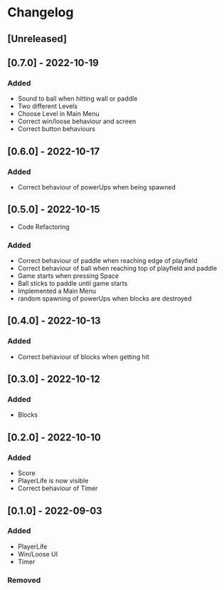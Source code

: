 ﻿# Changelog

## [Unreleased]

## [0.7.0] - 2022-10-19

### Added
- Sound to ball when hitting wall or paddle
- Two different Levels
- Choose Level in Main Menu
- Correct win/loose behaviour and screen
- Correct button behaviours


## [0.6.0] - 2022-10-17

### Added
- Correct behaviour of powerUps when being spawned


## [0.5.0] - 2022-10-15
- Code Refactoring

### Added
- Correct behaviour of paddle when reaching edge of playfield
- Correct behaviour of ball when reaching top of playfield and paddle
- Game starts when pressing Space
- Ball sticks to paddle until game starts
- Implemented a Main Menu
- random spawning of powerUps when blocks are destroyed


## [0.4.0] - 2022-10-13
### Added
- Correct behaviour of blocks when getting hit


## [0.3.0] - 2022-10-12
### Added
- Blocks


## [0.2.0] - 2022-10-10
### Added
- Score
- PlayerLife is now visible
- Correct behaviour of Timer


## [0.1.0] - 2022-09-03
### Added
- PlayerLife
- Win/Loose UI
- Timer

### Removed